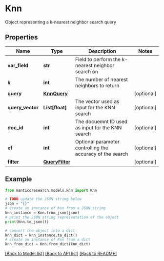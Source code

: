 # Knn

Object representing a k-nearest neighbor search query

## Properties

Name | Type | Description | Notes
------------ | ------------- | ------------- | -------------
**var_field** | **str** | Field to perform the k-nearest neighbor search on | 
**k** | **int** | The number of nearest neighbors to return | 
**query** | [**KnnQuery**](KnnQuery.md) |  | [optional] 
**query_vector** | **List[float]** | The vector used as input for the KNN search | [optional] 
**doc_id** | **int** | The docuemnt ID used as input for the KNN search | [optional] 
**ef** | **int** | Optional parameter controlling the accuracy of the search | [optional] 
**filter** | [**QueryFilter**](QueryFilter.md) |  | [optional] 

## Example

```python
from manticoresearch.models.knn import Knn

# TODO update the JSON string below
json = "{}"
# create an instance of Knn from a JSON string
knn_instance = Knn.from_json(json)
# print the JSON string representation of the object
print(Knn.to_json())

# convert the object into a dict
knn_dict = knn_instance.to_dict()
# create an instance of Knn from a dict
knn_from_dict = Knn.from_dict(knn_dict)
```
[[Back to Model list]](../README.md#documentation-for-models) [[Back to API list]](../README.md#documentation-for-api-endpoints) [[Back to README]](../README.md)


